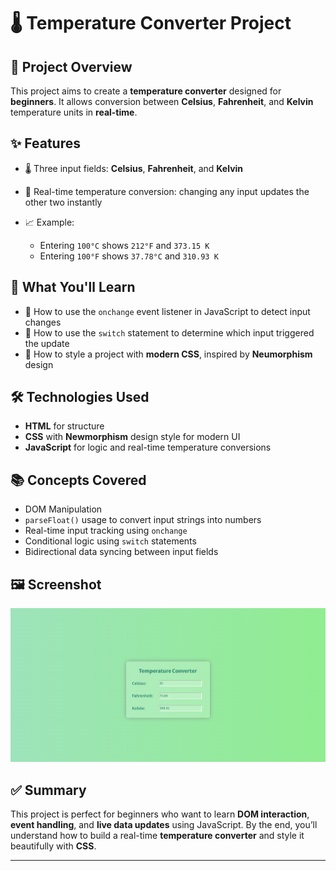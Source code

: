 # 🌡️ Temperature Converter Project

## 📌 Project Overview

This project aims to create a **temperature converter** designed for **beginners**. It allows conversion between **Celsius**, **Fahrenheit**, and **Kelvin** temperature units in **real-time**.

## ✨ Features

* 🌡️ Three input fields: **Celsius**, **Fahrenheit**, and **Kelvin**
* 🔄 Real-time temperature conversion: changing any input updates the other two instantly
* 📈 Example:

  * Entering `100°C` shows `212°F` and `373.15 K`
  * Entering `100°F` shows `37.78°C` and `310.93 K`

## 🧠 What You'll Learn

* 📍 How to use the `onchange` event listener in JavaScript to detect input changes
* 📍 How to use the `switch` statement to determine which input triggered the update
* 🎨 How to style a project with **modern CSS**, inspired by **Neumorphism** design

## 🛠️ Technologies Used

* **HTML** for structure
* **CSS** with **Newmorphism** design style for modern UI
* **JavaScript** for logic and real-time temperature conversions

## 📚 Concepts Covered

* DOM Manipulation
* `parseFloat()` usage to convert input strings into numbers
* Real-time input tracking using `onchange`
* Conditional logic using `switch` statements
* Bidirectional data syncing between input fields

## 🖼️ Screenshot

![Alt text](temperature_converter.PNG)


## ✅ Summary

This project is perfect for beginners who want to learn **DOM interaction**, **event handling**, and **live data updates** using JavaScript. By the end, you’ll understand how to build a real-time **temperature converter** and style it beautifully with **CSS**.

---